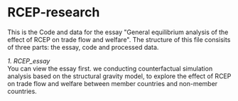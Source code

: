 # RCEP-research
This is the Code and data for the essay "General equilibrium analysis of the effect of RCEP on trade flow and welfare". The structure of this file consisits of three parts: the essay, code and processed data. 

*1. RCEP_essay*  
You can view the essay first. we conducting counterfactual simulation analysis based on the structural gravity model, to explore the effect of RCEP on trade flow and welfare between member countries and non-member countries.
